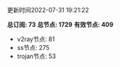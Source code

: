 更新时间2022-07-31 19:21:22

**总订阅: 73**
**总节点: 1729**
**有效节点: 409**
- v2ray节点: 81
- ss节点: 275
- trojan节点: 53
